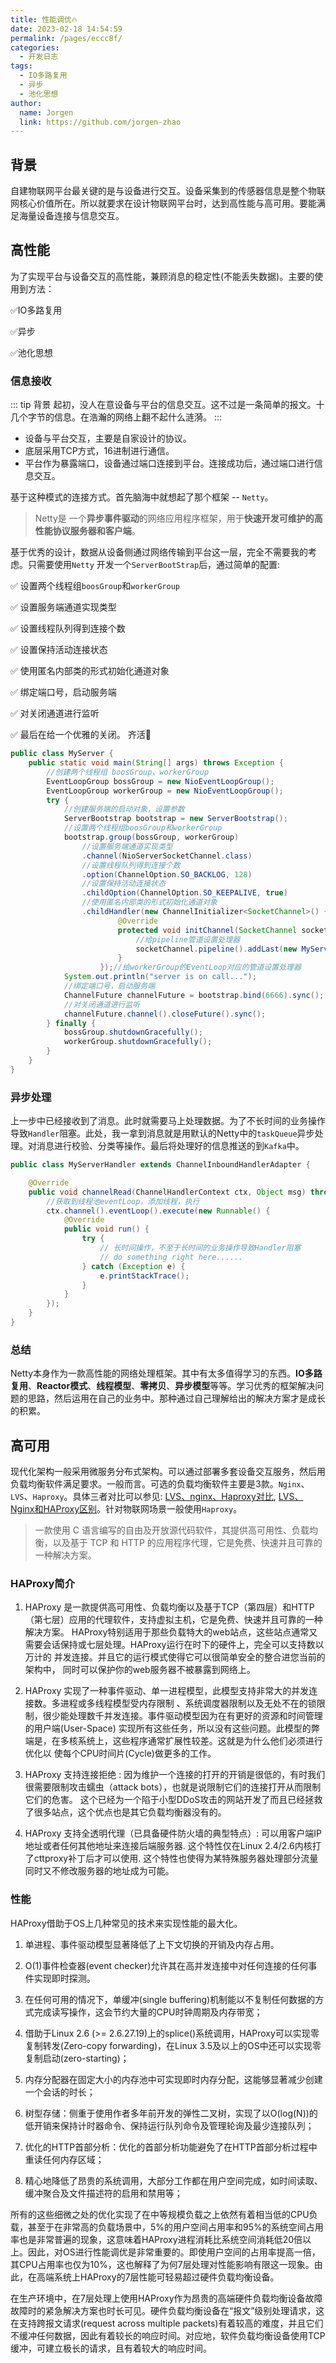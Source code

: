 ```yaml
---
title: 性能调优🔥
date: 2023-02-18 14:54:59
permalink: /pages/eccc8f/
categories:
  - 开发日志
tags:
  - IO多路复用
  - 异步
  - 池化思想
author: 
  name: Jorgen
  link: https://github.com/jorgen-zhao
---
```


## 背景
自建物联网平台最关键的是与设备进行交互。设备采集到的传感器信息是整个物联网核心价值所在。所以就要求在设计物联网平台时，达到高性能与高可用。要能满足海量设备连接与信息交互。

<!-- more -->

## 高性能
为了实现平台与设备交互的高性能，兼顾消息的稳定性(不能丢失数据)。主要的使用到方法：

✅IO多路复用

✅异步

✅池化思想

### 信息接收
::: tip 背景
起初，没人在意设备与平台的信息交互。这不过是一条简单的报文。十几个字节的信息。在浩瀚的网络上翻不起什么涟漪。
:::
- 设备与平台交互，主要是自家设计的协议。
- 底层采用TCP方式，16进制进行通信。
- 平台作为暴露端口，设备通过端口连接到平台。连接成功后，通过端口进行信息交互。
 
基于这种模式的连接方式。首先脑海中就想起了那个框架 -- `Netty`。
> Netty是 一个**异步事件驱动**的网络应用程序框架，用于**快速开发可维护的高性能协议服务器和客户端**。

基于优秀的设计，数据从设备侧通过网络传输到平台这一层，完全不需要我的考虑。只需要使用`Netty` 开发一个`ServerBootStrap`后，通过简单的配置:

✅ 设置两个线程组`boosGroup`和`workerGroup`

✅ 设置服务端通道实现类型 

✅ 设置线程队列得到连接个数

✅ 设置保持活动连接状态

✅ 使用匿名内部类的形式初始化通道对象

✅ 绑定端口号，启动服务端

✅ 对关闭通道进行监听

✅ 最后在给一个优雅的关闭。
齐活🤣
```java
public class MyServer {
    public static void main(String[] args) throws Exception {
        //创建两个线程组 boosGroup、workerGroup
        EventLoopGroup bossGroup = new NioEventLoopGroup();
        EventLoopGroup workerGroup = new NioEventLoopGroup();
        try {
            //创建服务端的启动对象，设置参数
            ServerBootstrap bootstrap = new ServerBootstrap();
            //设置两个线程组boosGroup和workerGroup
            bootstrap.group(bossGroup, workerGroup)
                //设置服务端通道实现类型    
                .channel(NioServerSocketChannel.class)
                //设置线程队列得到连接个数    
                .option(ChannelOption.SO_BACKLOG, 128)
                //设置保持活动连接状态    
                .childOption(ChannelOption.SO_KEEPALIVE, true)
                //使用匿名内部类的形式初始化通道对象    
                .childHandler(new ChannelInitializer<SocketChannel>() {
                        @Override
                        protected void initChannel(SocketChannel socketChannel) throws Exception {
                            //给pipeline管道设置处理器
                            socketChannel.pipeline().addLast(new MyServerHandler());
                        }
                    });//给workerGroup的EventLoop对应的管道设置处理器
            System.out.println("server is on call...");
            //绑定端口号，启动服务端
            ChannelFuture channelFuture = bootstrap.bind(6666).sync();
            //对关闭通道进行监听
            channelFuture.channel().closeFuture().sync();
        } finally {
            bossGroup.shutdownGracefully();
            workerGroup.shutdownGracefully();
        }
    }
}
```

### 异步处理
上一步中已经接收到了消息。此时就需要马上处理数据。为了不长时间的业务操作导致`Handler`阻塞。此处，我一拿到消息就是用默认的Netty中的`taskQueue`异步处理。对消息进行校验、分类等操作。最后将处理好的信息推送的到`Kafka`中。
```java
public class MyServerHandler extends ChannelInboundHandlerAdapter {

    @Override
    public void channelRead(ChannelHandlerContext ctx, Object msg) throws Exception {
        //获取到线程池eventLoop，添加线程，执行
        ctx.channel().eventLoop().execute(new Runnable() {
            @Override
            public void run() {
                try {
                    // 长时间操作，不至于长时间的业务操作导致Handler阻塞
                    // do something right here......
                } catch (Exception e) {
                    e.printStackTrace();
                }
            }
        });
    }
}
```
### 总结
Netty本身作为一款高性能的网络处理框架。其中有太多值得学习的东西。**IO多路复用**、**Reactor模式**、**线程模型**、**零拷贝**、**异步模型**等等。学习优秀的框架解决问题的思路，然后运用在自己的业务中。那种通过自己理解给出的解决方案才是成长的积累。

## 高可用
现代化架构一般采用微服务分布式架构。可以通过部署多套设备交互服务，然后用负载均衡软件满足要求。一般而言。可选的负载均衡软件主要是3款。`Nginx`、`LVS`、`Haproxy`。具体三者对比可以参见: [LVS、nginx、Haproxy对比](https://www.cnblogs.com/jojoword/p/10835102.html), [LVS、Nginx和HAProxy区别](https://www.cnblogs.com/struggle-1216/p/13511703.html)。针对物联网场景一般使用`Haproxy`。
> 一款使用 C 语言编写的自由及开放源代码软件，其提供高可用性、负载均衡，以及基于 TCP 和 HTTP 的应用程序代理，它是免费、快速并且可靠的一种解决方案。

### HAProxy简介
1. HAProxy 是一款提供高可用性、负载均衡以及基于TCP（第四层）和HTTP（第七层）应用的代理软件，支持虚拟主机，它是免费、快速并且可靠的一种解决方案。 HAProxy特别适用于那些负载特大的web站点，这些站点通常又需要会话保持或七层处理。HAProxy运行在时下的硬件上，完全可以支持数以万计的 并发连接。并且它的运行模式使得它可以很简单安全的整合进您当前的架构中， 同时可以保护你的web服务器不被暴露到网络上。

2. HAProxy 实现了一种事件驱动、单一进程模型，此模型支持非常大的并发连接数。多进程或多线程模型受内存限制 、系统调度器限制以及无处不在的锁限制，很少能处理数千并发连接。事件驱动模型因为在有更好的资源和时间管理的用户端(User-Space) 实现所有这些任务，所以没有这些问题。此模型的弊端是，在多核系统上，这些程序通常扩展性较差。这就是为什么他们必须进行优化以 使每个CPU时间片(Cycle)做更多的工作。

3. HAProxy 支持连接拒绝 : 因为维护一个连接的打开的开销是很低的，有时我们很需要限制攻击蠕虫（attack bots），也就是说限制它们的连接打开从而限制它们的危害。 这个已经为一个陷于小型DDoS攻击的网站开发了而且已经拯救了很多站点，这个优点也是其它负载均衡器没有的。

4. HAProxy 支持全透明代理（已具备硬件防火墙的典型特点）: 可以用客户端IP地址或者任何其他地址来连接后端服务器. 这个特性仅在Linux 2.4/2.6内核打了cttproxy补丁后才可以使用. 这个特性也使得为某特殊服务器处理部分流量同时又不修改服务器的地址成为可能。

### 性能

HAProxy借助于OS上几种常见的技术来实现性能的最大化。

1. 单进程、事件驱动模型显著降低了上下文切换的开销及内存占用。

2. O(1)事件检查器(event checker)允许其在高并发连接中对任何连接的任何事件实现即时探测。

3. 在任何可用的情况下，单缓冲(single buffering)机制能以不复制任何数据的方式完成读写操作，这会节约大量的CPU时钟周期及内存带宽；

4. 借助于Linux 2.6 (>= 2.6.27.19)上的splice()系统调用，HAProxy可以实现零复制转发(Zero-copy forwarding)，在Linux 3.5及以上的OS中还可以实现零复制启动(zero-starting)；

5. 内存分配器在固定大小的内存池中可实现即时内存分配，这能够显著减少创建一个会话的时长；

6. 树型存储：侧重于使用作者多年前开发的弹性二叉树，实现了以O(log(N))的低开销来保持计时器命令、保持运行队列命令及管理轮询及最少连接队列；

7. 优化的HTTP首部分析：优化的首部分析功能避免了在HTTP首部分析过程中重读任何内存区域；

8. 精心地降低了昂贵的系统调用，大部分工作都在用户空间完成，如时间读取、缓冲聚合及文件描述符的启用和禁用等；

所有的这些细微之处的优化实现了在中等规模负载之上依然有着相当低的CPU负载，甚至于在非常高的负载场景中，5%的用户空间占用率和95%的系统空间占用率也是非常普遍的现象，这意味着HAProxy进程消耗比系统空间消耗低20倍以上。因此，对OS进行性能调优是非常重要的。即使用户空间的占用率提高一倍，其CPU占用率也仅为10%，这也解释了为何7层处理对性能影响有限这一现象。由此，在高端系统上HAProxy的7层性能可轻易超过硬件负载均衡设备。


在生产环境中，在7层处理上使用HAProxy作为昂贵的高端硬件负载均衡设备故障故障时的紧急解决方案也时长可见。硬件负载均衡设备在“报文”级别处理请求，这在支持跨报文请求(request across multiple packets)有着较高的难度，并且它们不缓冲任何数据，因此有着较长的响应时间。对应地，软件负载均衡设备使用TCP缓冲，可建立极长的请求，且有着较大的响应时间。